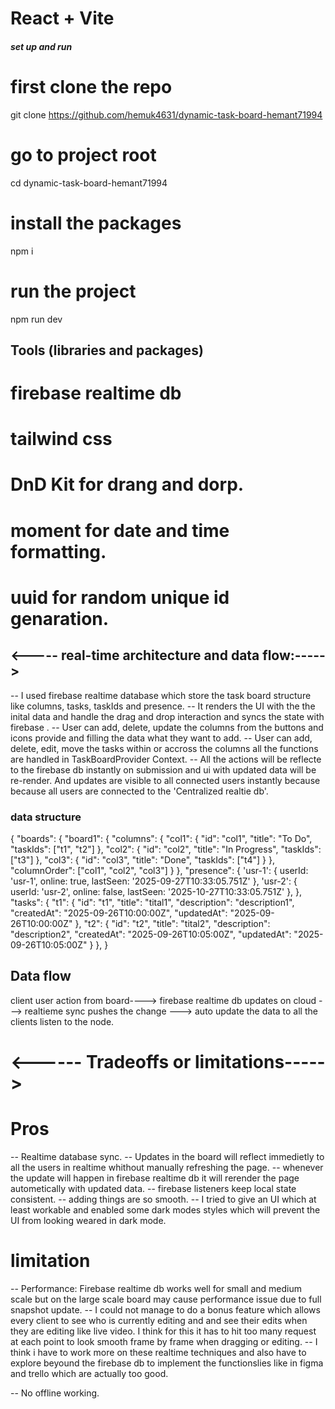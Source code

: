 # React + Vite

##### set up and run 
# first clone the repo
git clone https://github.com/hemuk4631/dynamic-task-board-hemant71994
# go to project root
cd dynamic-task-board-hemant71994
# install the packages
npm i
# run the project
npm run dev

## Tools (libraries and packages)
   # firebase realtime db
   # tailwind css
   #  DnD Kit for drang and dorp.
   # moment for date and time formatting.
   # uuid for random unique id genaration.



## <----- real-time architecture and data flow:----->
-- I used firebase realtime database which store the task board structure like columns, tasks, taskIds and presence.
-- It renders the UI with the the inital data and handle the drag and drop interaction and syncs the state with firebase .
-- User can add, delete, update the columns from the buttons and icons provide and filling the data what they want to add.
-- User can add, delete, edit, move the tasks within or accross the columns all the functions are handled in TaskBoardProvider Context.
--  All the actions will be reflecte to the firebase db instantly on submission and ui with updated data will be re-render.
And updates are visible to all connected users instantly because because all users are connected to the 'Centralized realtie db'.
### data structure
{
    "boards": {
      "board1": {
        "columns": {
          "col1": { "id": "col1", "title": "To Do", "taskIds": ["t1", "t2"] },
          "col2": { "id": "col2", "title": "In Progress", "taskIds": ["t3"] },
          "col3": { "id": "col3", "title": "Done", "taskIds": ["t4"] }
        },
        "columnOrder": ["col1", "col2", "col3"]
      }
    },
    "presence": {
    'usr-1': {
    userId: 'usr-1',
    online: true,
    lastSeen: '2025-09-27T10:33:05.751Z'
    },
    'usr-2': {
    userId: 'usr-2',
    online: false,
    lastSeen: '2025-10-27T10:33:05.751Z'
    },
    },
    "tasks": {
      "t1": { "id": "t1", "title": "tital1", "description": "description1", "createdAt": "2025-09-26T10:00:00Z", "updatedAt": "2025-09-26T10:00:00Z" },
      "t2": { "id": "t2", "title": "tital2", "description": "description2", "createdAt": "2025-09-26T10:05:00Z", "updatedAt": "2025-09-26T10:05:00Z" }
    },
  }
## Data flow
client user action from board----> firebase realtime db updates on cloud ---> realtieme sync pushes the change ---> auto update the data to all the clients listen to the node.


  # <------ Tradeoffs or limitations----->
  # Pros
  -- Realtime database sync.
  -- Updates in the board will reflect immedietly to all the users in realtime whithout manually refreshing the page.
  -- whenever the update will happen in firebase realtime db it will rerender the page autometically with updated data.
  -- firebase listeners keep local state consistent.
  -- adding things are so smooth.
  -- I tried to give an UI which at least workable and enabled some dark modes styles which will prevent the UI from looking weared in dark mode.
  
  # limitation
-- Performance: Firebase realtime db works well for small and medium scale but on the large scale board may cause performance issue due to full snapshot update.
-- I could not manage to do a bonus feature which allows every client to see who is currently editing and and see their edits when they are editing like live video.
I think for this it has to hit too many request at each point to look smooth frame by frame when dragging or editing.
-- I think i have to work more on these realtime techniques and also have to explore beyound the firebase db to implement the functionslies like in figma and trello which are actually too good.

-- No offline working.

